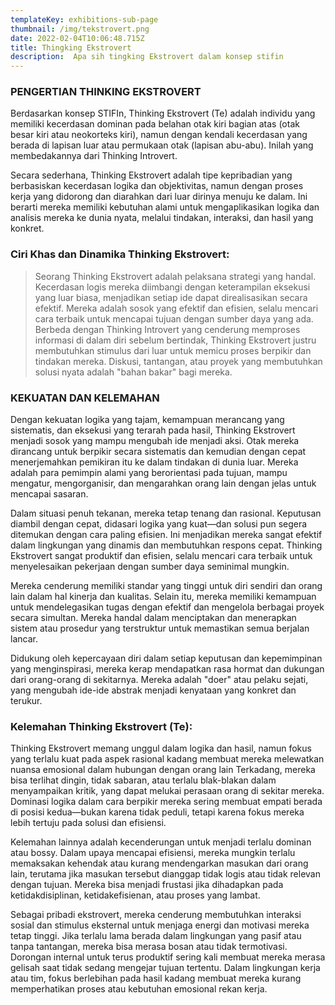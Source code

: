 ```yaml
---
templateKey: exhibitions-sub-page
thumbnail: /img/tekstrovert.png
date: 2022-02-04T10:06:48.715Z
title: Thingking Ekstrovert
description:  Apa sih tingking Ekstrovert dalam konsep stifin
---
```


<!-- ![clay-images-15](/img/personal.png)

![clay-images-15](/img/familly.png) -->

### PENGERTIAN THINKING EKSTROVERT

Berdasarkan konsep STIFIn, Thinking Ekstrovert (Te) adalah individu yang memiliki kecerdasan dominan pada belahan otak kiri bagian atas (otak besar kiri atau neokorteks kiri), namun dengan kendali kecerdasan yang berada di lapisan luar atau permukaan otak (lapisan abu-abu). Inilah yang membedakannya dari Thinking Introvert.

Secara sederhana, Thinking Ekstrovert adalah tipe kepribadian yang berbasiskan kecerdasan logika dan objektivitas, namun dengan proses kerja yang didorong dan diarahkan dari luar dirinya menuju ke dalam. Ini berarti mereka memiliki kebutuhan alami untuk mengaplikasikan logika dan analisis mereka ke dunia nyata, melalui tindakan, interaksi, dan hasil yang konkret.

### Ciri Khas dan Dinamika Thinking Ekstrovert:
> Seorang Thinking Ekstrovert adalah pelaksana strategi yang handal. Kecerdasan logis mereka diimbangi dengan keterampilan eksekusi yang luar biasa, menjadikan setiap ide dapat direalisasikan secara efektif. Mereka adalah sosok yang efektif dan efisien, selalu mencari cara terbaik untuk mencapai tujuan dengan sumber daya yang ada. Berbeda dengan Thinking Introvert yang cenderung memproses informasi di dalam diri sebelum bertindak, Thinking Ekstrovert justru membutuhkan stimulus dari luar untuk memicu proses berpikir dan tindakan mereka. Diskusi, tantangan, atau proyek yang membutuhkan solusi nyata adalah "bahan bakar" bagi mereka.

### KEKUATAN DAN KELEMAHAN

Dengan kekuatan logika yang tajam, kemampuan merancang yang sistematis, dan eksekusi yang terarah pada hasil, Thinking Ekstrovert menjadi sosok yang mampu mengubah ide menjadi aksi. Otak mereka dirancang untuk berpikir secara sistematis dan kemudian dengan cepat menerjemahkan pemikiran itu ke dalam tindakan di dunia luar. Mereka adalah para pemimpin alami yang berorientasi pada tujuan, mampu mengatur, mengorganisir, dan mengarahkan orang lain dengan jelas untuk mencapai sasaran.

Dalam situasi penuh tekanan, mereka tetap tenang dan rasional. Keputusan diambil dengan cepat, didasari logika yang kuat—dan solusi pun segera ditemukan dengan cara paling efisien. Ini menjadikan mereka sangat efektif dalam lingkungan yang dinamis dan membutuhkan respons cepat. Thinking Ekstrovert sangat produktif dan efisien, selalu mencari cara terbaik untuk menyelesaikan pekerjaan dengan sumber daya seminimal mungkin.

Mereka cenderung memiliki standar yang tinggi untuk diri sendiri dan orang lain dalam hal kinerja dan kualitas.
Selain itu, mereka memiliki kemampuan untuk mendelegasikan tugas dengan efektif dan mengelola berbagai proyek secara simultan. Mereka handal dalam menciptakan dan menerapkan sistem atau prosedur yang terstruktur untuk memastikan semua berjalan lancar.

Didukung oleh kepercayaan diri dalam setiap keputusan dan kepemimpinan yang menginspirasi, mereka kerap mendapatkan rasa hormat dan dukungan dari orang-orang di sekitarnya. Mereka adalah "doer" atau pelaku sejati, yang mengubah ide-ide abstrak menjadi kenyataan yang konkret dan terukur.

### Kelemahan Thinking Ekstrovert (Te):

Thinking Ekstrovert memang unggul dalam logika dan hasil, namun fokus yang terlalu kuat pada aspek rasional kadang membuat mereka melewatkan nuansa emosional dalam hubungan dengan orang lain
Terkadang, mereka bisa terlihat dingin, tidak sabaran, atau terlalu blak-blakan dalam menyampaikan kritik, yang dapat melukai perasaan orang di sekitar mereka. Dominasi logika dalam cara berpikir mereka sering membuat empati berada di posisi kedua—bukan karena tidak peduli, tetapi karena fokus mereka lebih tertuju pada solusi dan efisiensi.

Kelemahan lainnya adalah kecenderungan untuk menjadi terlalu dominan atau bossy. Dalam upaya mencapai efisiensi, mereka mungkin terlalu memaksakan kehendak atau kurang mendengarkan masukan dari orang lain, terutama jika masukan tersebut dianggap tidak logis atau tidak relevan dengan tujuan. Mereka bisa menjadi frustasi jika dihadapkan pada ketidakdisiplinan, ketidakefisienan, atau proses yang lambat.

Sebagai pribadi ekstrovert, mereka cenderung membutuhkan interaksi sosial dan stimulus eksternal untuk menjaga energi dan motivasi mereka tetap tinggi. Jika terlalu lama berada dalam lingkungan yang pasif atau tanpa tantangan, mereka bisa merasa bosan atau tidak termotivasi. Dorongan internal untuk terus produktif sering kali membuat mereka merasa gelisah saat tidak sedang mengejar tujuan tertentu. Dalam lingkungan kerja atau tim, fokus berlebihan pada hasil kadang membuat mereka kurang memperhatikan proses atau kebutuhan emosional rekan kerja.



